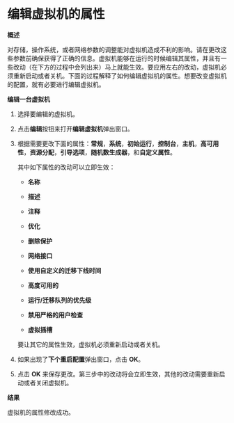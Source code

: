 # 编辑虚拟机的属性

**概述**

对存储，操作系统，或者网络参数的调整能对虚拟机造成不利的影响。请在更改这些参数前确保获得了正确的信息。虚拟机能够在运行的时候编辑其属性，并且有一些改动（在下方的过程中会列出来）马上就能生效。要应用左右的改动，虚拟机必须重新启动或者关机。下面的过程解释了如何编辑虚拟机的属性。想要改变虚拟机的配置，就有必要进行编辑虚拟机。

**编辑一台虚拟机**

1. 选择要编辑的虚拟机。

2. 点击**编辑**按钮来打开**编辑虚拟机**弹出窗口。

3. 根据需要更改下面的属性：**常规**，**系统**，**初始运行**，**控制台**，**主机**，**高可用性**，**资源分配**，**引导选项**，**随机数生成器**，和**自定义属性**。

   其中如下属性的改动可以立即生效：

   * **名称**

   * **描述**

   * **注释**

   * **优化**

   * **删除保护**

   * **网络接口**

   * **使用自定义的迁移下线时间**

   * **高度可用的**

   * **运行/迁移队列的优先级**

   * **禁用严格的用户检查**

   * **虚拟插槽**

   要让其它的属性生效，虚拟机必须重新启动或者关机。

4. 如果出现了**下个重启配置**弹出窗口，点击 **OK**。

5. 点击 **OK** 来保存更改。第三步中的改动将会立即生效，其他的改动需要重新启动或者关闭虚拟机。


**结果**

虚拟机的属性修改成功。


